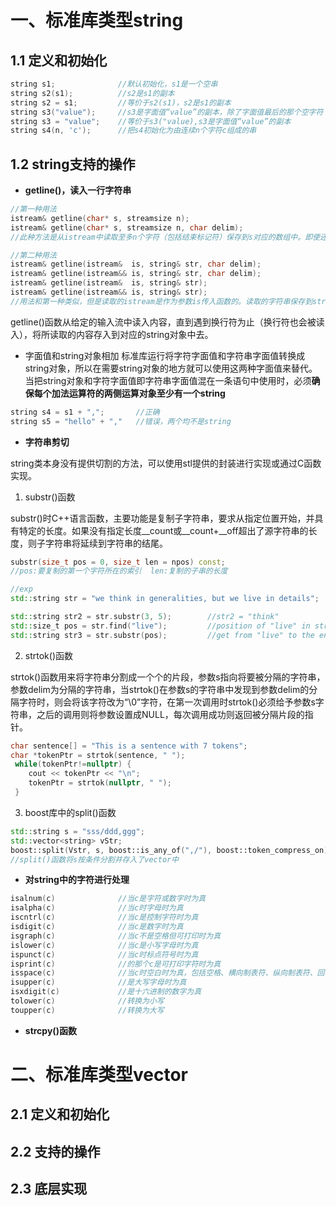 # 一、标准库类型string
## 1.1 定义和初始化
```cpp
string s1;              //默认初始化，s1是一个空串
string s2(s1);          //s2是s1的副本
string s2 = s1;         //等价于s2(s1)，s2是s1的副本
string s3("value");     //s3是字面值“value”的副本，除了字面值最后的那个空字符
string s3 = "value";    //等价于s3("value),s3是字面值“value”的副本
string s4(n, 'c');      //把s4初始化为由连续n个字符c组成的串
```
## 1.2 string支持的操作
- **getline()，读入一行字符串**
```cpp
//第一种用法
istream& getline(char* s, streamsize n);
istream& getline(char* s, streamsize n, char delim);
//此种方法是从istream中读取至多n个字符（包括结束标记符）保存到s对应的数组中。即使还没读够n个字符，如果遇到delim标识符或字数达到限制，则读取终止，delim标识符会被读取，但是不会被保存到s对应的数组中

//第二种用法
istream& getline(istream&  is, string& str, char delim);
istream& getline(istream&& is, string& str, char delim);
istream& getline(istream&  is, string& str);
istream& getline(istream&& is, string& str);
//用法和第一种类似，但是读取的istream是作为参数is传入函数的。读取的字符串保存到string类型的str中
```
getline()函数从给定的输入流中读入内容，直到遇到换行符为止（换行符也会被读入），将所读取的内容存入到对应的string对象中去。
- 字面值和string对象相加
标准库运行将字符字面值和字符串字面值转换成string对象，所以在需要string对象的地方就可以使用这两种字面值来替代。当把string对象和字符字面值即字符串字面值混在一条语句中使用时，必须**确保每个加法运算符的两侧运算对象至少有一个string**
```cpp
string s4 = s1 + ",";       //正确
string s5 = "hello" + ","   //错误，两个均不是string
```
- **字符串剪切**

string类本身没有提供切割的方法，可以使用stl提供的封装进行实现或通过C函数实现。
1. substr()函数

substr()时C++语言函数，主要功能是复制子字符串，要求从指定位置开始，并具有特定的长度。如果没有指定长度__count或__count+__off超出了源字符串的长度，则子字符串将延续到字符串的结尾。
```cpp
substr(size_t pos = 0, size_t len = npos) const;
//pos:要复制的第一个字符所在的索引  len:复制的子串的长度

//exp
std::string str = "we think in generalities, but we live in details";

std::string str2 = str.substr(3, 5);        //str2 = "think"
std::size_t pos = str.find("live");         //position of "live" in str
std::string str3 = str.substr(pos);         //get from "live" to the end
```
2. strtok()函数

strtok()函数用来将字符串分割成一个个的片段，参数s指向将要被分隔的字符串，参数delim为分隔的字符串，当strtok()在参数s的字符串中发现到参数delim的分隔字符时，则会将该字符改为“\0”字符，在第一次调用时strtok()必须给予参数s字符串，之后的调用则将参数设置成NULL，每次调用成功则返回被分隔片段的指针。
```cpp
char sentence[] = "This is a sentence with 7 tokens";
char *tokenPtr = strtok(sentence, " ");
 while(tokenPtr!=nullptr) {
    cout << tokenPtr << "\n";
    tokenPtr = strtok(nullptr, " ");
 }
 ```

 3. boost库中的split()函数
```cpp
std::string s = "sss/ddd,ggg";
std::vector<string> vStr;
boost::split(Vstr, s, boost::is_any_of(",/"), boost::token_compress_on);
//split()函数将s按条件分割并存入了vector中
```
- **对string中的字符进行处理**

```cpp
isalnum(c)              //当c是字符或数字时为真
isalpha(c)              //当c时字母时为真
iscntrl(c)              //当c是控制字符时为真
isdigit(c)              //当c是数字时为真
isgraph(c)              //当c不是空格但可打印时为真
islower(c)              //当c是小写字母时为真
ispunct(c)              //当c时标点符号时为真
isprint(c)              //的那个c是可打印字符时为真
isspace(c)              //当c时空白时为真，包括空格、横向制表符、纵向制表符、回车符时为真
isupper(c)              //是大写字母时为真
isxdigit(c)             //是十六进制的数字为真
tolower(c)              //转换为小写
toupper(c)              //转换为大写
```

- **strcpy()函数**


# 二、标准库类型vector
## 2.1 定义和初始化

## 2.2 支持的操作

## 2.3 底层实现
